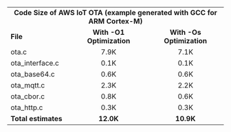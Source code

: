 <table>
    <tr>
        <td colspan="3"><center><b>Code Size of AWS IoT OTA (example generated with GCC for ARM Cortex-M)</b></center></td>
    </tr>
    <tr>
        <td><b>File</b></td>
        <td><b><center>With -O1 Optimization</center></b></td>
        <td><b><center>With -Os Optimization</center></b></td>
    </tr>
    <tr>
        <td>ota.c</td>
        <td><center>7.9K</center></td>
        <td><center>7.1K</center></td>
    </tr>
    <tr>
        <td>ota_interface.c</td>
        <td><center>0.1K</center></td>
        <td><center>0.1K</center></td>
    </tr>
    <tr>
        <td>ota_base64.c</td>
        <td><center>0.6K</center></td>
        <td><center>0.6K</center></td>
    </tr>
    <tr>
        <td>ota_mqtt.c</td>
        <td><center>2.3K</center></td>
        <td><center>2.2K</center></td>
    </tr>
    <tr>
        <td>ota_cbor.c</td>
        <td><center>0.8K</center></td>
        <td><center>0.6K</center></td>
    </tr>
    <tr>
        <td>ota_http.c</td>
        <td><center>0.3K</center></td>
        <td><center>0.3K</center></td>
    </tr>
    <tr>
        <td><b>Total estimates</b></td>
        <td><b><center>12.0K</center></b></td>
        <td><b><center>10.9K</center></b></td>
    </tr>
</table>
